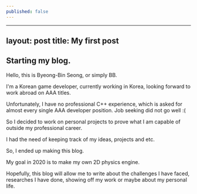 ```yaml
---
published: false
---
```

---
layout: post
title: My first post
---

## Starting my blog.

Hello, this is Byeong-Bin Seong, or simply BB.

I'm a Korean game developer, currently working in Korea, looking forward to work abroad on AAA titles.

Unfortunately, I have no professional C++ experience, which is asked for almost every single AAA developer position. Job seeking did not go well :( 

So I decided to work on personal projects to prove what I am capable of outside my professional career.

I had the need of keeping track of my ideas, projects and etc.

So, I ended up making this blog.

My goal in 2020 is to make my own 2D physics engine.

Hopefully, this blog will allow me to write about the challenges I have faced, researches I have done, showing off my work or maybe about my personal life.
